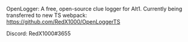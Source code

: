 OpenLogger: A free, open-source clue logger for Alt1. Currently being transferred to new TS webpack: https://github.com/RedX1000/OpenLoggerTS

Discord: RedX1000#3655
